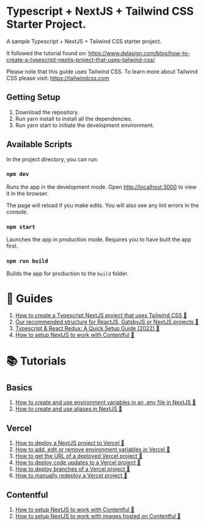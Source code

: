 # Typescript + NextJS + Tailwind CSS Starter Project.

A sample Typescript + NextJS + Tailwind CSS starter project.

It followed the tutorial found on: https://www.delasign.com/blog/how-to-create-a-typescript-nextjs-project-that-uses-tailwind-css/

Please note that this guide uses Tailwind CSS. To learn more about Tailwind CSS please visit: https://tailwindcss.com

## Getting Setup

1. Download the repository.
2. Run yarn install to install all the dependencies.
3. Run yarn start to initiate the development environment.

## Available Scripts

In the project directory, you can run:

### `npm dev`

Runs the app in the development mode.
Open [http://localhost:3000](http://localhost:3000) to view it in the browser.

The page will reload if you make edits.
You will also see any lint errors in the console.

### `npm start`

Launches the app in production mode. Requires you to have built the app first.

### `npm run build`

Builds the app for production to the `build` folder.

# 📰 Guides

1. <a href="https://www.delasign.com/blog/how-to-create-a-typescript-nextjs-project-that-uses-tailwind-css/?utm=nextjs-starter-project">How to create a Typescript NextJS project that uses Tailwind CSS 🔗</a>
2. <a href="https://www.delasign.com/blog/structured-gatsby-reactjs-project/?utm=nextjs-starter-project">Our recommended structure for ReactJS, GatsbyJS or NextJS projects 🔗</a>
3. <a href="https://www.delasign.com/blog/ts-react-redux-guide-2022/?utm=nextjs-starter-project">Typescript & React Redux: A Quick Setup Guide (2022) 🔗</a>
4. <a href="https://www.delasign.com/blog/how-to-setup-nextjs-to-work-with-contentful/?utm=nextjs-starter-project">How to setup NextJS to work with Contentful 🔗</a>


# 📚 Tutorials

## Basics
1. <a href="https://www.delasign.com/blog/how-to-create-and-use-environment-variables-in-an-env-file-in-nextjs/?utm=nextjs-starter-project">How to create and use environment variables in an .env file in NextJS 🔗</a>
2. <a href="https://www.delasign.com/blog/how-to-create-and-use-aliases-in-nextjs/?utm=nextjs-starter-project">How to create and use aliases in NextJS 🔗</a>

## Vercel

1. <a href="https://www.delasign.com/blog/how-to-deploy-a-nextjs-project-to-vercel/?utm=nextjs-starter-project">How to deploy a NextJS project to Vercel 🔗</a>
2. <a href="https://www.delasign.com/blog/how-to-add-edit-or-remove-environment-variables-in-vercel/?utm=nextjs-starter-project">How to add, edit or remove environment variables in Vercel 🔗</a>
3. <a href="https://www.delasign.com/blog/how-to-get-the-url-of-a-deployed-vercel-project/?utm=nextjs-starter-project">How to get the URL of a deployed Vercel project 🔗</a>
4. <a href="https://www.delasign.com/blog/how-to-deploy-code-updates-to-a-vercel-project/?utm=nextjs-starter-project">How to deploy code updates to a Vercel project 🔗</a>
5. <a href="https://www.delasign.com/blog/how-to-deploy-branches-of-a-vercel-project/?utm=nextjs-starter-project">How to deploy branches of a Vercel project 🔗</a>
6. <a href="https://www.delasign.com/blog/how-to-manually-redeploy-a-vercel-project/?utm=nextjs-starter-project">How to manually redeploy a Vercel project 🔗</a>


## Contentful
1. <a href="https://www.delasign.com/blog/how-to-setup-nextjs-to-work-with-contentful/?utm=nextjs-starter-project">How to setup NextJS to work with Contentful 🔗</a>
2. <a href="https://www.delasign.com/blog/how-to-setup-nextjs-to-work-with-images-hosted-on-contentful/?utm=nextjs-starter-project">How to setup NextJS to work with images hosted on Contentful 🔗</a>